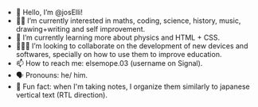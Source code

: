- 👋 Hello, I’m @josElli!
- 🤔💭 I’m currently interested in maths, coding, science, history, music, drawing+writing and self improvement.
- 🌱 I’m currently learning more about physics and HTML + CSS.
- 🤝👨‍💻 I’m looking to collaborate on the development of new devices and softwares, specially on how to use them to improve education.
- 📫 How to reach me: elsemope.03 (username on Signal).
- 🗣️ Pronouns: he/ him.
- 🤡 Fun fact: when I'm taking notes, I organize them similarly to japanese vertical text (RTL direction).

<!---
josElli/josElli is a ✨ special ✨ repository because its `README.md` (this file) appears on your GitHub profile.
You can click the Preview link to take a look at your changes.
--->
